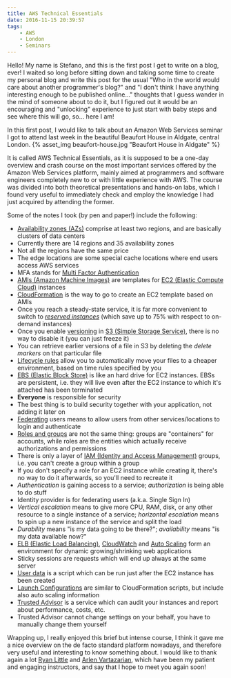 ```yaml
---
title: AWS Technical Essentials
date: 2016-11-15 20:39:57
tags:
	- AWS
	- London
	- Seminars
---
```

Hello! My name is Stefano, and this is the first post I get to write on a blog, ever! I waited so long before sitting down and taking some time to create my personal blog and write this post for the usual "Who in the world would care about another programmer's blog?" and "I don't think I have anything interesting enough to be published online..." thoughts that I guess wander in the mind of someone about to do it, but I figured out it would be an encouraging and "unlocking" experience to just start with baby steps and see where this will go, so... here I am!

In this first post, I would like to talk about an Amazon Web Services seminar I got to attend last week in the beautiful Beaufort House in Aldgate, central London.
{% asset_img beaufort-house.jpg "Beaufort House in Aldgate" %}

It is called AWS Technical Essentials, as it is supposed to be a one-day overview and crash course on the most important services offered by the Amazon Web Services platform, mainly aimed at programmers and software engineers completely new to or with little experience with AWS. The course was divided into both theoretical presentations and hands-on labs, which I found very useful to immediately check and employ the knowledge I had just acquired by attending the former.

Some of the notes I took (by pen and paper!) include the following:
* [Availability zones (AZs)][1] comprise at least two regions, and are basically clusters of data centers
* Currently there are 14 regions and 35 availability zones
* Not all the regions have the same price
* The edge locations are some special cache locations where end users access AWS services
* MFA stands for [Multi Factor Authentication][2]
* [AMIs (Amazon Machine Images)][3] are templates for [EC2 (Elastic Compute Cloud)][4] instances
* [CloudFormation][5] is the way to go to create an EC2 template based on AMIs
* Once you reach a steady-state service, it is far more convenient to switch to [*reserved instances*][6] (which save up to 75% with respect to on-demand instances)
* Once you enable [versioning][7] in [S3 (Simple Storage Service)][8], there is no way to disable it (you can just freeze it)
* You can retrieve earlier versions of a file in S3 by deleting the *delete markers* on that particular file
* [Lifecycle rules][9] allow you to automatically move your files to a cheaper environment, based on time rules specified by you
* [EBS (Elastic Block Store)][10] is like an hard drive for EC2 instances. EBSs are persistent, i.e. they will live even after the EC2 instance to which it's attached  has been terminated
* **Everyone** is responsible for security
* The best thing is to build security together with your application, not adding it later on
* [Federating][11] users means to allow users from other services/locations to login and authenticate
* [Roles and groups][12] are not the same thing: groups are "containers" for accounts, while roles are the entities which actually receive authorizations and permissions
* There is only a layer of [IAM (Identity and Access Management)][13] groups, i.e. you can't create a group within a group
* If you don't specify a role for an EC2 instance while creating it, there's no way to do it afterwards, so you'll need to recreate it
* *Authentication* is gaining access to a service; *authorization* is being able to do stuff
* Identity provider is for federating users (a.k.a. Single Sign In)
* *Vertical escalation* means to give more CPU, RAM, disk, or any other resource to a single instance of a service; *horizontal escalation* means to spin up a new instance of the service and split the load
* *Durability* means "is my data going to be there?"; *availability* means "is my data available now?"
* [ELB (Elastic Load Balancing)][14], [CloudWatch][15] and [Auto Scaling][16] form an environment for dynamic growing/shrinking web applications
* Sticky sessions are requests which will end up always at the same server
* [User data][17] is a script which can be run just after the EC2 instance has been created
* [Launch Configurations][18] are similar to CloudFormation scripts, but include also auto scaling information
* [Trusted Advisor][19] is a service which can audit your instances and report about performance, costs, etc.
* Trusted Advisor cannot change settings on your behalf, you have to manually change them yourself

Wrapping up, I really enjoyed this brief but intense course, I think it gave me a nice overview on the de facto standard platform nowadays, and therefore very useful and interesting to know something about. I would like to thank again a lot [Ryan Little](https://www.linkedin.com/in/ryan-little-97347227) and [Arlen Vartazarian](https://www.linkedin.com/in/arlenvartazarian), which have been my patient and engaging instructors, and say that I hope to meet you again soon!

[1]: http://docs.aws.amazon.com/AWSEC2/latest/UserGuide/using-regions-availability-zones.html#concepts-regions-availability-zones
[2]: https://en.wikipedia.org/wiki/Multi-factor_authentication
[3]: http://docs.aws.amazon.com/AWSEC2/latest/UserGuide/AMIs.html
[4]: http://docs.aws.amazon.com/AWSEC2/latest/UserGuide/concepts.html
[5]: https://aws.amazon.com/cloudformation/
[6]: https://aws.amazon.com/ec2/pricing/reserved-instances/
[7]: http://docs.aws.amazon.com/AmazonS3/latest/dev/Versioning.html
[8]: http://docs.aws.amazon.com/AmazonS3/latest/dev/Welcome.html
[9]: http://docs.aws.amazon.com/AmazonS3/latest/dev/object-lifecycle-mgmt.html
[10]: http://docs.aws.amazon.com/AWSEC2/latest/UserGuide/AmazonEBS.html
[11]: http://docs.aws.amazon.com/IAM/latest/UserGuide/id_roles_providers_oidc.html
[12]: http://docs.aws.amazon.com/IAM/latest/UserGuide/id.html
[13]: https://aws.amazon.com/documentation/iam/
[14]: https://aws.amazon.com/elasticloadbalancing/
[15]: https://aws.amazon.com/cloudwatch/
[16]: https://aws.amazon.com/autoscaling/
[17]: http://docs.aws.amazon.com/AWSEC2/latest/UserGuide/user-data.html
[18]: http://docs.aws.amazon.com/autoscaling/latest/userguide/LaunchConfiguration.html
[19]: https://aws.amazon.com/premiumsupport/trustedadvisor/